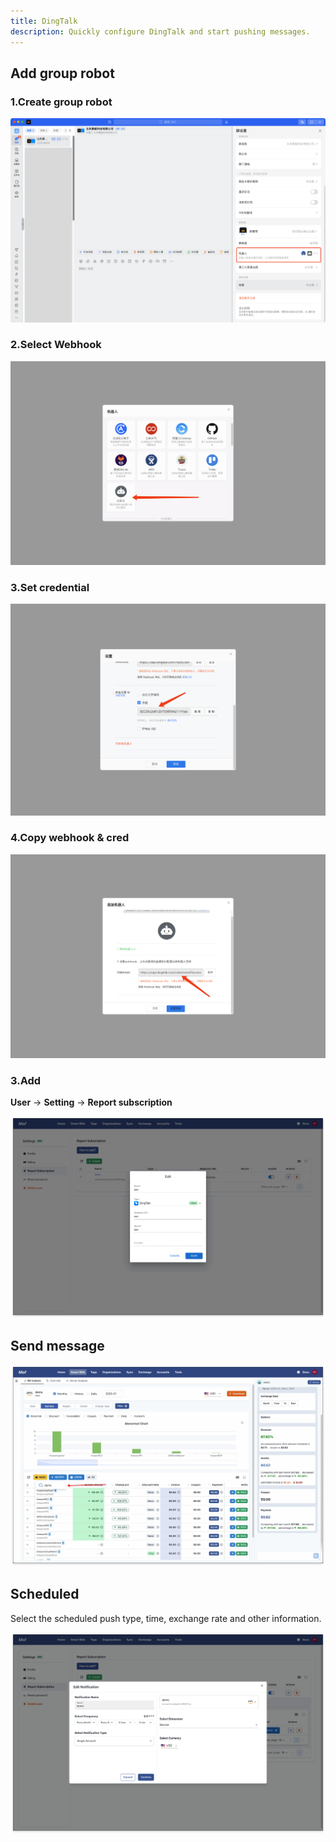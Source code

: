 ```yaml
---
title: DingTalk
description: Quickly configure DingTalk and start pushing messages.
---
```


## Add group robot
### **1.Create group robot**
![Create group robot](assets/ding-create-robot.png)

### **2.Select Webhook**
![Select Webhook](assets/ding-select-wh.png)

### **3.Set credential**
![Set credential](assets/ding-set-sec.png)

### **4.Copy webhook & cred**
![Copy webhook & cred](assets/ding-copy-wh.png)

### **3.Add**
**User** -> **Setting** -> **Report subscription**

![Add](assets/ding-create.png)

## Send message
![Send message](assets/wechat-send.png)

## Scheduled
Select the scheduled push type, time, exchange rate and other information.

![Scheduled](assets/wechat-cron.png)

